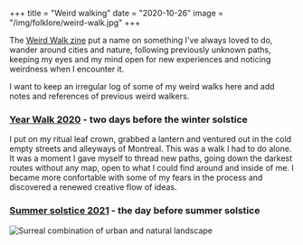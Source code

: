 +++
title = "Weird walking"
date = "2020-10-26"
image = "/img/folklore/weird-walk.jpg"
+++

The [Weird Walk zine](https://www.weirdwalk.co.uk/) put a name on something I've always loved to do, wander around cities and nature, following previously unknown paths, keeping my eyes and my mind open for new experiences and noticing weirdness when I encounter it.

I want to keep an irregular log of some of my weird walks here and add notes and references of previous weird walkers.

### [Year Walk 2020](/works/photo/year_walk_2020/) - two days before the winter solstice

I put on my ritual leaf crown, grabbed a lantern and ventured out in the cold empty streets and alleyways of Montreal. This was a walk I had to do alone. It was a moment I gave myself to thread new paths, going down the darkest routes without any map, open to what I could find around and inside of me. I became more confortable with some of my fears in the process and discovered a renewed creative flow of ideas.

### [Summer solstice 2021](/works/photo/summer_solstice_2021/) - the day before summer solstice

![Surreal combination of urban and natural landscape](/img/folklore/weird-walk.jpg "Surreal combination of urban and natural landscape")
